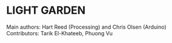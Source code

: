 LIGHT GARDEN
============
Main authors: Hart Reed (Processing) and Chris Olsen (Arduino)<br/>
Contributors: Tarik El-Khateeb, Phuong Vu
